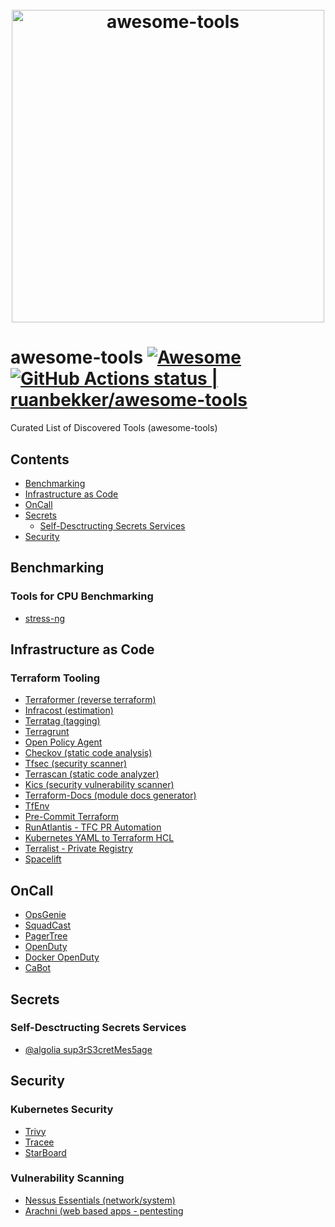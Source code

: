 <h1 align="center">
    <br>
    <img width="500" src="https://www.vectorlogo.zone/logos/awesomelogos/awesomelogos-tile.svg" alt="awesome-tools">
    <br>
</h1>

# awesome-tools [![Awesome](https://cdn.rawgit.com/sindresorhus/awesome/d7305f38d29fed78fa85652e3a63e154dd8e8829/media/badge.svg)](https://github.com/ruanbekker/awesome-tools) [<!--lint ignore no-dead-urls-->![GitHub Actions status | ruanbekker/awesome-tools](https://github.com/ruanbekker/awesome-tools/workflows/Lint%20Awesome%20List/badge.svg)](https://github.com/ruanbekker/awesome-tools/actions?workflow=Lint+Awesome+List)

Curated List of Discovered Tools (awesome-tools)
 
## Contents

- [Benchmarking](#benchmarking)
- [Infrastructure as Code](#infrastructure-as-code)
- [OnCall](#oncall)
- [Secrets](#secrets)
  - [Self-Desctructing Secrets Services](#self-desctructing-secrets-services)
- [Security](#security)


## Benchmarking

### Tools for CPU Benchmarking

- [stress-ng](https://wiki.ubuntu.com/Kernel/Reference/stress-ng)

## Infrastructure as Code

### Terraform Tooling

- [Terraformer (reverse terraform)](https://github.com/GoogleCloudPlatform/terraformer)
- [Infracost (estimation)](https://github.com/infracost/infracost)
- [Terratag (tagging)](https://github.com/env0/terratag)
- [Terragrunt](https://github.com/gruntwork-io/terragrunt)
- [Open Policy Agent](https://www.openpolicyagent.org/docs/latest/terraform/)
- [Checkov (static code analysis)](https://github.com/bridgecrewio/checkov)
- [Tfsec (security scanner)](https://github.com/aquasecurity/tfsec)
- [Terrascan (static code analyzer)](https://github.com/tenable/terrascan)
- [Kics (security vulnerability scanner)](https://github.com/Checkmarx/kics)
- [Terraform-Docs (module docs generator)](https://terraform-docs.io/)
- [TfEnv](https://github.com/tfutils/tfenv)
- [Pre-Commit Terraform](https://github.com/antonbabenko/pre-commit-terraform)
- [RunAtlantis - TFC PR Automation](https://www.runatlantis.io/)
- [Kubernetes YAML to Terraform HCL](https://github.com/sl1pm4t/k2tf)
- [Terralist - Private Registry](https://github.com/valentindeaconu/terralist)
- [Spacelift](https://docs.spacelift.io/)

## OnCall

- [OpsGenie](https://www.atlassian.com/software/opsgenie/pricing)
- [SquadCast](https://www.squadcast.com/pricing)
- [PagerTree](https://pagertree.com)
- [OpenDuty](https://github.com/openduty/openduty)
- [Docker OpenDuty](https://github.com/jjmata/docker-openduty)
- [CaBot](https://github.com/arachnys/cabot)

## Secrets

### Self-Desctructing Secrets Services

- [@algolia sup3rS3cretMes5age](https://github.com/algolia/sup3rS3cretMes5age)

## Security

### Kubernetes Security

- [Trivy](https://github.com/aquasecurity/trivy)
- [Tracee](https://github.com/aquasecurity/tracee)
- [StarBoard](https://github.com/aquasecurity/starboard)

### Vulnerability Scanning

- [Nessus Essentials (network/system)](https://www.tenable.com/products/nessus/nessus-essentials)
- [Arachni (web based apps - pentesting](https://www.arachni-scanner.com/)
